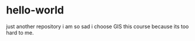 # hello-world
just another repository
i am so sad i choose GIS this course because its too hard to me.

